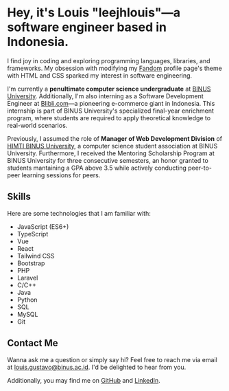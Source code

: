 # Hey, it's Louis "leejhlouis"—a software engineer based in Indonesia.

I find joy in coding and exploring programming languages, libraries, and frameworks. My obsession with modifying my [Fandom](https://www.fandom.com/) profile page's theme with HTML and CSS sparked my interest in software engineering.

I'm currently a **penultimate computer science undergraduate** at [BINUS University](https://binus.ac.id/). Additionally, I'm also interning as a Software Development Engineer at [Blibli.com](https://blibli.com)—a pioneering e-commerce giant in Indonesia. This internship is part of BINUS University's specialized final-year enrichment program, where students are required to apply theoretical knowledge to real-world scenarios.

Previously, I assumed the role of **Manager of Web Development Division** of [HIMTI BINUS University](https://himti.or.id/), a computer science student association at BINUS University. Furthermore, I received the Mentoring Scholarship Program at BINUS University for three consecutive semesters, an honor granted to students mantaining a GPA above 3.5 while actively conducting peer-to-peer learning sessions for peers.

## Skills

Here are some technologies that I am familiar with:

- JavaScript (ES6+)
- TypeScript
- Vue
- React
- Tailwind CSS
- Bootstrap
- PHP
- Laravel
- C/C++
- Java
- Python
- SQL
- MySQL
- Git

## Contact Me

Wanna ask me a question or simply say hi? Feel free to reach me via email at [louis.gustavo@binus.ac.id](mailto:louis.gustavo@binus.ac.id). I'd be delighted to hear from you.

Additionally, you may find me on [GitHub](https://github.com/leejhlouis) and [LinkedIn](https://linkedin.com/in/louis-gustavo).
